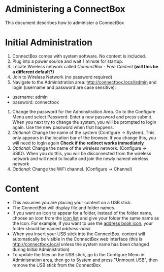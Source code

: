 # Administering a ConnectBox

This document describes how to administer a ConnectBox

# Initial Administration

1. ConnectBox comes with system software. No content is included.
1. Plug into a power source and wait 1 minute for startup.
1. Locate Wireless network called _ConnectBox - Free Content_ __(will this be a different default?)__
1. Join to Wireless Network (no password required)
1. Navigate to the Administration area: http://connectbox.local/admin and login (username and password are case sensitive):

- username: admin
- password: connectbox

1. Change the password for the Adminsitration Area. Go to the Configure Menu and select Password. Enter a new password and press submit. When you next try to change the system, you will be prompted to login again. Use the new password when that happens.
1. _Optional_: Change the name of the system (Configure -> System). This only appears in the location bar of the browser. If you change this, you will need to login again __Check if the redirect works immediately__
1. _Optional_: Change the name of the wireless network. (Configure -> SSID). When you do this, you will be disconnected from the wireless network and will need to localte and join the newly named wireless network
1. _Optional_: Change the WiFi channel. (Configure -> Channel)

# Content

- This assumes you are placing your content on a USB stick.
- The ConnectBox will display file and folder names.
- If you want an icon to appear for a folder, instead of the folder name, choose an icon from the [icon list](http://fontawesome.io/icons/) and give your folder the same name as the icon. For example, if you want to use the [address book icon](http://fontawesome.io/icon/address-book), your folder should be named _address-book_
- When you insert your USB stick into the ConnectBox, content will automatically be visible in the ConnectBox web interface (this is http://connectbox.local unless the system name has been changed during Initial Administration)
- To update the files on the USB stick, go to the Configure Menu in Administration area, then go to System and press "Unmount USB", then remove the USB stick from the ConnectBox
